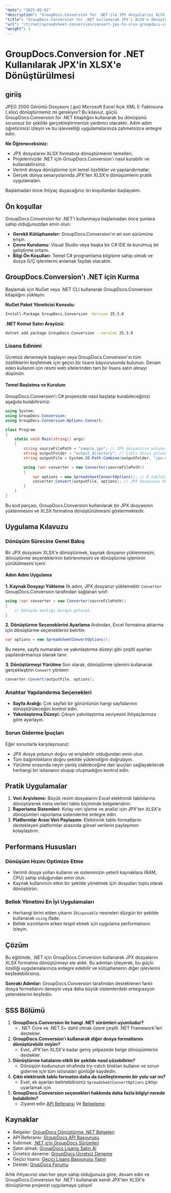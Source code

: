```yaml
---
"date": "2025-05-02"
"description": "GroupDocs.Conversion for .NET ile JPX dosyalarını XLSX formatına sorunsuz bir şekilde nasıl dönüştüreceğinizi öğrenin. Adım adım kılavuzumuzu izleyin ve bu işlevselliği uygulamalarınıza entegre edin."
"title": "GroupDocs.Conversion for .NET kullanarak JPX'i XLSX'e dönüştürme Kapsamlı Bir Kılavuz"
"url": "/tr/net/spreadsheet-conversion/convert-jpx-to-xlsx-groupdocs-conversion-dotnet/"
"weight": 1
---
```


# GroupDocs.Conversion for .NET Kullanılarak JPX'in XLSX'e Dönüştürülmesi

## giriiş

JPEG 2000 Görüntü Dosyasını (.jpx) Microsoft Excel Açık XML E-Tablosuna (.xlsx) dönüştürmeniz mi gerekiyor? Bu kılavuz, güçlü GroupDocs.Conversion for .NET kitaplığını kullanarak bu dönüşümü sorunsuz bir şekilde gerçekleştirmenize yardımcı olacaktır. Adım adım öğreticimizi izleyin ve bu işlevselliği uygulamalarınıza zahmetsizce entegre edin.

**Ne Öğreneceksiniz:**
- JPX dosyalarını XLSX formatına dönüştürmenin temelleri.
- Projelerinizde .NET için GroupDocs.Conversion'ı nasıl kurabilir ve kullanabilirsiniz.
- Verimli dosya dönüştürme için temel özellikler ve yapılandırmalar.
- Gerçek dünya senaryolarında JPX'ten XLSX'e dönüşümlerin pratik uygulamaları.

Başlamadan önce ihtiyaç duyacağınız ön koşullardan başlayalım.

## Ön koşullar

GroupDocs.Conversion for .NET'i kullanmaya başlamadan önce şunlara sahip olduğunuzdan emin olun:
- **Gerekli Kütüphaneler:** GroupDocs.Conversion'ın en son sürümüne erişin.
- **Çevre Kurulumu:** Visual Studio veya başka bir C# IDE ile kurulmuş bir geliştirme ortamı.
- **Bilgi Ön Koşulları:** Temel C# programlama bilgisine sahip olmak ve dosya G/Ç işlemlerini anlamak faydalı olacaktır.

## GroupDocs.Conversion'ı .NET için Kurma

Başlamak için NuGet veya .NET CLI kullanarak GroupDocs.Conversion kitaplığını yükleyin:

**NuGet Paket Yöneticisi Konsolu:**
```bash
Install-Package GroupDocs.Conversion -Version 25.3.0
```

**.NET Komut Satırı Arayüzü:**
```bash
dotnet add package GroupDocs.Conversion --version 25.3.0
```

### Lisans Edinimi

Ücretsiz denemeyle başlayın veya GroupDocs.Conversion'ın tüm özelliklerini keşfetmek için geçici bir lisans başvurusunda bulunun. Devam eden kullanım için resmi web sitelerinden tam bir lisans satın almayı düşünün.

#### Temel Başlatma ve Kurulum

GroupDocs.Conversion'ı C# projenizde nasıl başlatıp kurabileceğinizi aşağıda bulabilirsiniz:

```csharp
using System;
using GroupDocs.Conversion;
using GroupDocs.Conversion.Options.Convert;

class Program
{
    static void Main(string[] args)
    {
        string sourceFilePath = "sample.jpx"; // JPX dosyanızın yolunu belirtin.
        string outputFolder = "output_directory"; // Çıktı dizin yolunu tanımlayın.
        string outputFile = System.IO.Path.Combine(outputFolder, "jpx-converted-to.xlsx"); // Sonuçta XLSX dosya konumu.

        using (var converter = new Converter(sourceFilePath))
        {
            var options = new SpreadsheetConvertOptions(); // E-tablolar için dönüştürme seçeneklerini başlatın.
            converter.Convert(outputFile, options); // JPX dosyasını XLSX olarak dönüştürüp kaydedin.
        }
    }
}
```

Bu kod parçası, GroupDocs.Conversion kullanılarak bir JPX dosyasının yüklenmesini ve XLSX formatına dönüştürülmesini göstermektedir.

## Uygulama Kılavuzu

### Dönüşüm Sürecine Genel Bakış

Bir JPX dosyasını XLSX'e dönüştürmek, kaynak dosyanın yüklenmesini, dönüştürme seçeneklerinin belirlenmesini ve dönüştürme işleminin yürütülmesini içerir.

#### Adım Adım Uygulama

**1. Kaynak Dosyayı Yükleme**
İlk adım, JPX dosyanızı yüklemektir `Converter` GroupDocs.Conversion tarafından sağlanan sınıf:
```csharp
using (var converter = new Converter(sourceFilePath))
{
    // Dönüşüm mantığı buraya gelecek.
}
```

**2. Dönüştürme Seçeneklerini Ayarlama**
Ardından, Excel formatına aktarma için dönüştürme seçeneklerini belirtin:
```csharp
var options = new SpreadsheetConvertOptions();
```
Bu nesne, sayfa numaraları ve yakınlaştırma düzeyi gibi çeşitli ayarları yapılandırmanıza olanak tanır.

**3. Dönüştürmeyi Yürütme**
Son olarak, dönüştürme işlemini kullanarak gerçekleştirin `Convert` yöntem:
```csharp
converter.Convert(outputFile, options);
```

### Anahtar Yapılandırma Seçenekleri
- **Sayfa Aralığı:** Çok sayfalı bir görüntünün hangi sayfalarının dönüştürüleceğini kontrol edin.
- **Yakınlaştırma Düzeyi:** Çıkışın yakınlaştırma seviyesini ihtiyaçlarınıza göre ayarlayın.

### Sorun Giderme İpuçları
Eğer sorunlarla karşılaşırsanız:
- JPX dosya yolunun doğru ve erişilebilir olduğundan emin olun.
- Tüm bağımlılıkların doğru şekilde yüklendiğini doğrulayın.
- Yürütme sırasında neyin yanlış olabileceğine dair ipuçları sağlayabilecek herhangi bir istisnanın oluşup oluşmadığını kontrol edin.

## Pratik Uygulamalar
1. **Veri Arşivleme:** Büyük resim dosyalarını Excel elektronik tablolarına dönüştürerek meta verileri tablo biçiminde belgelendirin.
2. **Raporlama Sistemleri:** Kolay veri işleme ve analizi için JPX'ten XLSX'e dönüşümleri raporlama sistemlerine entegre edin.
3. **Platformlar Arası Veri Paylaşımı:** Elektronik tablo formatlarını destekleyen platformlar arasında görsel verilerin paylaşımını kolaylaştırın.

## Performans Hususları
### Dönüşüm Hızını Optimize Etme
- Verimli dosya yolları kullanın ve sisteminizin yeterli kaynaklara (RAM, CPU) sahip olduğundan emin olun.
- Kaynak kullanımını etkin bir şekilde yönetmek için dosyaları toplu olarak dönüştürün.

### Bellek Yönetimi En İyi Uygulamaları
- Herhangi birini elden çıkarın `IDisposable` nesneleri düzgün bir şekilde kullanarak `using` ifade.
- Bellek sızıntılarını erken tespit etmek için uygulama performansını izleyin.

## Çözüm
Bu eğitimde, .NET için GroupDocs.Conversion kullanarak JPX dosyalarını XLSX formatına dönüştürmeyi ele aldık. Bu adımları izleyerek, bu güçlü özelliği uygulamalarınıza entegre edebilir ve kütüphanenin diğer işlevlerini keşfedebilirsiniz.

**Sonraki Adımlar:** GroupDocs.Conversion tarafından desteklenen farklı dosya formatlarını deneyin veya daha büyük sistemlerdeki entegrasyon yeteneklerini keşfedin.

## SSS Bölümü
1. **GroupDocs.Conversion ile hangi .NET sürümleri uyumludur?**
   - .NET Core ve .NET 5+ dahil olmak üzere çeşitli .NET Framework'leri destekler.
2. **GroupDocs.Conversion'ı kullanarak diğer dosya formatlarını dönüştürebilir miyim?**
   - Evet, JPX'ten XLSX'e kadar geniş yelpazede belge dönüşümlerini destekler.
3. **Dönüştürme hatalarını etkili bir şekilde nasıl çözebilirim?**
   - Dönüşüm kodunuzun etrafında try-catch blokları kullanın ve sorun giderme için tüm istisnaları günlüğe kaydedin.
4. **Çıktı elektronik tablo formatını daha da özelleştirmenin bir yolu var mı?**
   - Evet, ek ayarları belirtebilirsiniz `SpreadsheetConvertOptions` çıktıyı uyarlamak için.
5. **GroupDocs.Conversion seçenekleri hakkında daha fazla bilgiyi nerede bulabilirim?**
   - Ziyaret edin [API Referansı](https://reference.groupdocs.com/conversion/net/) Ve [Belgeleme](https://docs.groupdocs.com/conversion/net/).

## Kaynaklar
- Belgeler: [GroupDocs Dönüştürme .NET Belgeleri](https://docs.groupdocs.com/conversion/net/)
- API Referansı: [GroupDocs API Başvurusu](https://reference.groupdocs.com/conversion/net/)
- İndirmek: [.NET için GroupDocs Sürümleri](https://releases.groupdocs.com/conversion/net/)
- Satın almak: [GroupDocs Lisansı Satın Al](https://purchase.groupdocs.com/buy)
- Ücretsiz deneme: [GroupDocs Ücretsiz Deneme](https://releases.groupdocs.com/conversion/net/)
- Geçici lisans: [Geçici Lisans Başvurusu Yapın](https://purchase.groupdocs.com/temporary-license/)
- Destek: [GrupDocs Forumu](https://forum.groupdocs.com/c/conversion/10)

Artık ihtiyacınız olan her şeye sahip olduğunuza göre, devam edin ve GroupDocs.Conversion for .NET'i kullanarak kendi JPX'ten XLSX'e dönüştürme projenizi uygulamaya çalışın!